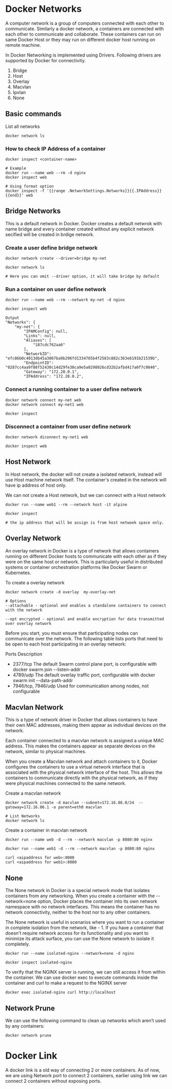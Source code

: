 # Docker Networks

A computer network is a group of computers connected with each other to communicate. Similarly a docker network, a containers are connected with each other to communicate and collaborate. These containers can run on same Docker Host or they may run on different docker host running on remote machine. 

In Docker Networking is implemented using Drivers. Following drivers are supported by Docker for connectivity.


1. Bridge
2. Host
3. Overlay
4. Macvlan
5. Ipvlan
6. None


## Basic commands
List all networks 
```
docker network ls
```

### How to check IP Address of a container
```
docker inspect <container-name>

# Example
docker run --name web --rm -d nginx
docker inspect web

# Using format option
docker inspect -f '{{range .NetworkSettings.Networks}}{{.IPAddress}}{{end}}' web
```

## Bridge Networks

This is a default network in Docker. Docker creates a default netwrok with name bridge and every container created without any explicit network secified will be created in brdige network.

### Create a user define bridge network

```
docker network create --driver=bridge my-net

docker network ls

# Here you can omit --driver option, it will take bridge by default
```

### Run a container on user define network
```
docker run --name web --rm --network my-net -d nginx

docker inspect web

Output
"Networks": {
    "my-net": {
        "IPAMConfig": null,
        "Links": null,
        "Aliases": [
            "187cdc762aa6"
        ],
        "NetworkID": "efc86b0c4013db45a3067ba9b296fd1334765b4f2583c882c363e6191b21539b",
        "EndpointID": "0287cc4aa9f88f52430c14d29fe38ca9e5a0298926cd32b2afbd417a0f7c9840",
        "Gateway": "172.20.0.1",
        "IPAddress": "172.20.0.2",
```



### Connect a running container to a user define network
```
docker network connect my-net web
docker network connect my-net1 web

docker inspect
```

### Disconnect a container from user define network
```
docker network diconnect my-net1 web

docker inspect web
```
## Host Network
In Host network, the docker will not create a isolated network, instead will use Host machine network itself. The container's created in the network will have ip address of host only.

We can not create a Host network, but we can connect with a Host network
```
docker run --name web1 --rm --network host -it alpine
    
docker inspect

# the ip address that will be assign is from host netwoek space only.
```

## Overlay Network

An overlay network in Docker is a type of network that allows containers running on different Docker hosts to communicate with each other as if they were on the same host or network. This is particularly useful in distributed systems or container orchestration platforms like Docker Swarm or Kubernetes.

To create a overlay network 
```
docker network create -d overlay  my-overlay-net 

# Options
--attachable - optional and enables a standalone containers to connect with the network

--opt encrypted - optional and enable encryption for data transmitted over overlay network
```

Before you start, you must ensure that participating nodes can communicate over the network. The following table lists ports that need to be open to each host participating in an overlay network:

Ports	Description
- 2377/tcp	The default Swarm control plane port, is configurable with docker swarm join --listen-addr
- 4789/udp	The default overlay traffic port, configurable with docker swarm init --data-path-addr
- 7946/tcp, 7946/udp	Used for communication among nodes, not configurable



## Macvlan Network

This is a type of network driver in Docker that allows containers to have their own MAC addresses, making them appear as individual devices on the network.

Each container connected to a macvlan network is assigned a unique MAC address. This makes the containers appear as separate devices on the network, similar to physical machines.

When you create a Macvlan network and attach containers to it, Docker configures the containers to use a virtual network interface that is associated with the physical network interface of the host. This allows the containers to communicate directly with the physical network, as if they were physical machines connected to the same network.

Create a macvlan network
```
docker network create -d macvlan --subnet=172.16.86.0/24  --gateway=172.16.86.1 -o parent=eth0 macvlan

# List Networks
docker network ls
```

Create a container in macvlan network
```
docker run --name web -d --rm --network macvlan -p 8080:80 nginx

docker run --name web1 -d --rm --network macvlan -p 8080:80 nginx

curl <aipaddress for web>:8080
curl <aipaddress for web1>:8080
```

## None
The None network in Docker is a special network mode that isolates containers from any networking. When you create a container with the --network=none option, Docker places the container into its own network namespace with no network interfaces. This means the container has no network connectivity, neither to the host nor to any other containers.

The None network is useful in scenarios where you want to run a container in complete isolation from the network, like  -     1. If you have a container that doesn't require network access for its functionality and you want to minimize its attack surface, you can use the None network to isolate it completely.

```
docker run --name isolated-nginx --network=none -d nginx

docker inspect isolated-nginx
```

To verify that the NGINX server is running, we can still access it from within the container. We can use docker exec to execute commands inside the container and curl to make a request to the NGINX server

```
docker exec isolated-nginx curl http://localhost
```

## Network Prune

We can use the following command to clean up networks which aren’t used by any containers:
```
docker network prune
```

# Docker Link

A docker link is a old way of connecting 2 or more containers. As of now, we are using Network port to connect 2 containers, earlier using link we can connect 2 containers without exposing ports. 








